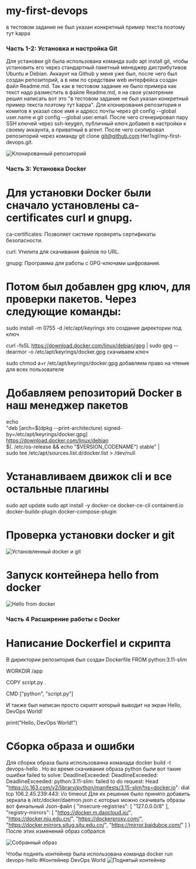 # my-first-devops
в тестовом задание не был указан конкретный пример текста поэтому тут kappa

### Часть 1-2: Установка и настройка Git

Для установки git была использована команда sudo apt install git, чтобы установить его через стандартный пакетный 
менеджер дистрибутивов Ubuntu и Debian. Аккаунт на Github у меня уже был, после чего был создан репозиторий, а в нем 
по средствам web интерфейса создан файл Readme.md. 
Так как в тестовом задание не было примера как текст надо разместить в файле Readme.md, я на свое усмотрение решил написать вот это "в тестовом задание не был указан конкретный пример текста поэтому тут kappa". 
Для клонирования репозитория и комитов я указал свое имя и адресс почты через git config --global user.name и  git config --global user.email. После чего сгенерировал пару SSH ключей через ssh-keygen, публичный ключ добавил в настройки к своему аккаунта, а приватный в агент. После чего скопировал репозиторий через команду git clone git@github.com:Her1sgl/my-first-devops.git.

![Клонированный репозиторий](./screenshots/clone%20repository.png)

### Часть 3: Установка Docker

# Для установки Docker были сначало установлены ca-certificates curl и gnupg.

ca-certificates: Позволяет системе проверять сертификаты безопасности.

curl: Утилита для скачивания файлов по URL.

gnupg: Программа для работы с GPG-ключами шифрования.

# Потом был добавлен gpg ключ, для проверки пакетов. Через следующие команды:

sudo install -m 0755 -d /etc/apt/keyrings это создание директории под ключ

curl -fsSL https://download.docker.com/linux/debian/gpg | sudo gpg --dearmor -o /etc/apt/keyrings/docker.gpg скачиваем ключ

sudo chmod a+r /etc/apt/keyrings/docker.gpg  добавляем право на чтение для всех пользователе 

# Добавляем репозиторий Docker в наш менеджер пакетов

echo \
  "deb [arch=$(dpkg --print-architecture) signed-by=/etc/apt/keyrings/docker.gpg] https://download.docker.com/linux/debian \
  $(. /etc/os-release && echo "$VERSION_CODENAME") stable" | \
  sudo tee /etc/apt/sources.list.d/docker.list > /dev/null

# Устанавливаем движок cli и все остальные плагины 
sudo apt update
sudo apt install -y docker-ce docker-ce-cli containerd.io docker-buildx-plugin docker-compose-plugin

# Проверка установки docker и git
![Установленный docker и git](./screenshots/Git%20and%20docker%20install.png)

# Запуск контейнера hello from docker
![Hello from docker](./screenshots/Hello%20from%20docekr.png)

### Часть 4  Расширение работы с Docker

# Написание Dockerfiel и скрипта  
В дириктории репозитория был создан Dockerfile 
FROM python:3.11-slim

WORKDIR /app

COPY script.py .

CMD ["python", "script.py"] 

И также был написан просто скрипт который выводит на экран Hello, DevOps World!

print("Hello, DevOps World!")

# Сборка образа и ошибки 

Для сборки образа была использованна команада docker build -t devops-hello .
Но во время скачивания образа python были вот такие ошибки 
 failed to solve: DeadlineExceeded: DeadlineExceeded: DeadlineExceeded: python:3.11-slim: failed to do request: Head "https://c.163.com/v2/library/python/manifests/3.15-slim?ns=docker.io": dial tcp 106.2.45.239:443: i/o timeout
Для их решение было принято добавить зеркала в /etc/docker/daemon.json с которых можно скачивать образы
вот финальный Json-файл
{
  "insecure-registries": [
    "127.0.0.0/8"
  ],
  "registry-mirrors": [
    "https://docker.m.daocloud.io/",
    "https://docker.nju.edu.cn/",
    "https://dockerproxy.com/",
    "https://docker.mirrors.sjtug.sjtu.edu.cn/",
    "https://mirror.baidubce.com/"
  ]
}
После этих изменений образ собрался 

![Собранный образ](./screenshots/build%20my%20image.png)

Чтобы поднять контейнер была использована команда docker run devops-hello
#Контейнер DevOps World
![Поднятый контейнер](./screenshots/Hello%20from%20DevOps.png)
    
